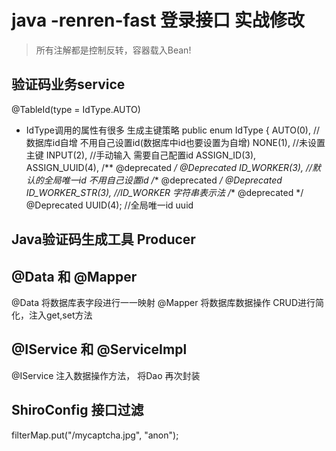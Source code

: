# java -renren-fast 登录接口 实战修改

> 所有注解都是控制反转，容器载入Bean!

## 验证码业务service

@TableId(type = IdType.AUTO)

- IdType调用的属性有很多 生成主键策略
public enum IdType {
    AUTO(0),      //数据库id自增   不用自己设置id(数据库中id也要设置为自增)
    NONE(1),   //未设置主键
    INPUT(2),   //手动输入    需要自己配置id
    ASSIGN_ID(3),
    ASSIGN_UUID(4),
    /** @deprecated */
    @Deprecated
    ID_WORKER(3),          //默认的全局唯一id    不用自己设置id
    /** @deprecated */
    @Deprecated
    ID_WORKER_STR(3),      //ID_WORKER  字符串表示法
    /** @deprecated */
    @Deprecated
    UUID(4);     //全局唯一id uuid


## Java验证码生成工具 Producer



##
## @Data 和 @Mapper

@Data 将数据库表字段进行一一映射
@Mapper 将数据库数据操作 CRUD进行简化，注入get,set方法


## @IService 和 @ServiceImpl

@IService 注入数据操作方法， 将Dao 再次封装


## ShiroConfig 接口过滤

filterMap.put("/mycaptcha.jpg", "anon");		